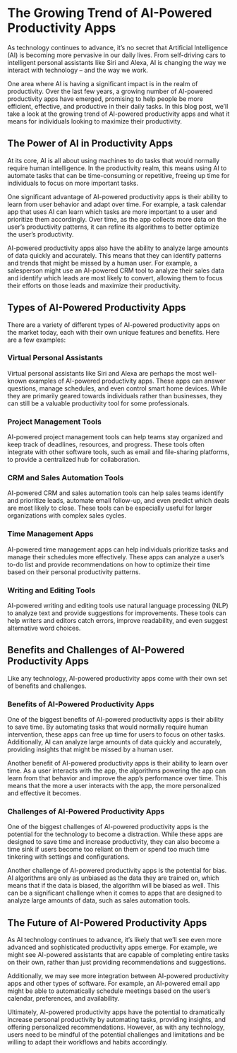 # The Growing Trend of AI-Powered Productivity Apps

As technology continues to advance, it’s no secret that Artificial Intelligence (AI) is becoming more pervasive in our daily lives. From self-driving cars to intelligent personal assistants like Siri and Alexa, AI is changing the way we interact with technology – and the way we work.

One area where AI is having a significant impact is in the realm of productivity. Over the last few years, a growing number of AI-powered productivity apps have emerged, promising to help people be more efficient, effective, and productive in their daily tasks. In this blog post, we’ll take a look at the growing trend of AI-powered productivity apps and what it means for individuals looking to maximize their productivity.

## The Power of AI in Productivity Apps

At its core, AI is all about using machines to do tasks that would normally require human intelligence. In the productivity realm, this means using AI to automate tasks that can be time-consuming or repetitive, freeing up time for individuals to focus on more important tasks.

One significant advantage of AI-powered productivity apps is their ability to learn from user behavior and adapt over time. For example, a task calendar app that uses AI can learn which tasks are more important to a user and prioritize them accordingly. Over time, as the app collects more data on the user’s productivity patterns, it can refine its algorithms to better optimize the user’s productivity.

AI-powered productivity apps also have the ability to analyze large amounts of data quickly and accurately. This means that they can identify patterns and trends that might be missed by a human user. For example, a salesperson might use an AI-powered CRM tool to analyze their sales data and identify which leads are most likely to convert, allowing them to focus their efforts on those leads and maximize their productivity.

## Types of AI-Powered Productivity Apps

There are a variety of different types of AI-powered productivity apps on the market today, each with their own unique features and benefits. Here are a few examples:

### Virtual Personal Assistants

Virtual personal assistants like Siri and Alexa are perhaps the most well-known examples of AI-powered productivity apps. These apps can answer questions, manage schedules, and even control smart home devices. While they are primarily geared towards individuals rather than businesses, they can still be a valuable productivity tool for some professionals.

### Project Management Tools

AI-powered project management tools can help teams stay organized and keep track of deadlines, resources, and progress. These tools often integrate with other software tools, such as email and file-sharing platforms, to provide a centralized hub for collaboration.

### CRM and Sales Automation Tools

AI-powered CRM and sales automation tools can help sales teams identify and prioritize leads, automate email follow-up, and even predict which deals are most likely to close. These tools can be especially useful for larger organizations with complex sales cycles.

### Time Management Apps

AI-powered time management apps can help individuals prioritize tasks and manage their schedules more effectively. These apps can analyze a user’s to-do list and provide recommendations on how to optimize their time based on their personal productivity patterns.

### Writing and Editing Tools

AI-powered writing and editing tools use natural language processing (NLP) to analyze text and provide suggestions for improvements. These tools can help writers and editors catch errors, improve readability, and even suggest alternative word choices.

## Benefits and Challenges of AI-Powered Productivity Apps

Like any technology, AI-powered productivity apps come with their own set of benefits and challenges.

### Benefits of AI-Powered Productivity Apps

One of the biggest benefits of AI-powered productivity apps is their ability to save time. By automating tasks that would normally require human intervention, these apps can free up time for users to focus on other tasks. Additionally, AI can analyze large amounts of data quickly and accurately, providing insights that might be missed by a human user.

Another benefit of AI-powered productivity apps is their ability to learn over time. As a user interacts with the app, the algorithms powering the app can learn from that behavior and improve the app’s performance over time. This means that the more a user interacts with the app, the more personalized and effective it becomes.

### Challenges of AI-Powered Productivity Apps

One of the biggest challenges of AI-powered productivity apps is the potential for the technology to become a distraction. While these apps are designed to save time and increase productivity, they can also become a time sink if users become too reliant on them or spend too much time tinkering with settings and configurations.

Another challenge of AI-powered productivity apps is the potential for bias. AI algorithms are only as unbiased as the data they are trained on, which means that if the data is biased, the algorithm will be biased as well. This can be a significant challenge when it comes to apps that are designed to analyze large amounts of data, such as sales automation tools.

## The Future of AI-Powered Productivity Apps

As AI technology continues to advance, it’s likely that we’ll see even more advanced and sophisticated productivity apps emerge. For example, we might see AI-powered assistants that are capable of completing entire tasks on their own, rather than just providing recommendations and suggestions.

Additionally, we may see more integration between AI-powered productivity apps and other types of software. For example, an AI-powered email app might be able to automatically schedule meetings based on the user’s calendar, preferences, and availability.

Ultimately, AI-powered productivity apps have the potential to dramatically increase personal productivity by automating tasks, providing insights, and offering personalized recommendations. However, as with any technology, users need to be mindful of the potential challenges and limitations and be willing to adapt their workflows and habits accordingly.